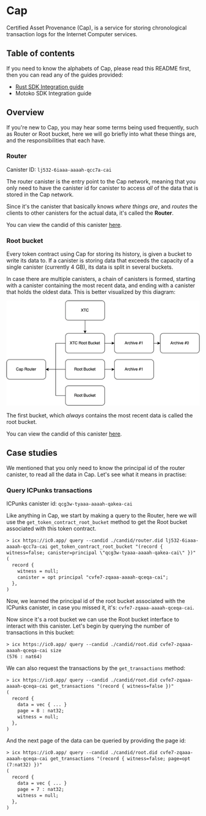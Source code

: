 # Cap

Certified Asset Provenance (Cap), is a service for storing chronological
transaction logs for the Internet Computer services.

## Table of contents

If you need to know the alphabets of Cap, please read this README first,
then you can read any of the guides provided:

- [Rust SDK Integration guide](./Rust-SDK.md)
- Motoko SDK Integration guide

## Overview

If you're new to Cap, you may hear some terms being used frequently, such
as Router or Root bucket, here we will go briefly into what these things are,
and the responsibilities that each have.

### Router

Canister ID: `lj532-6iaaa-aaaah-qcc7a-cai`

The router canister is the entry point to the Cap network, meaning that
you only need to have the canister id for canister to access *all* of the
data that is stored in the Cap network.

Since it's the canister that basically knows *where things are*, and *routes*
the clients to other canisters for the actual data, it's called the **Router**.

You can view the candid of this canister [here](../candid/router.did).

### Root bucket

Every token contract using Cap for storing its history, is given a bucket
to write its data to. If a canister is storing data that exceeds the capacity
of a single canister (currently 4 GB), its data is split in several buckets.

In case there are multiple canisters, a chain of canisters is formed, starting
with a canister containing the most recent data, and ending with a canister that
holds the oldest data. This is better visualized by this diagram:

![Cap architecture](./bucket.png)

The first bucket, which *always* contains the most recent data is called the
root bucket.

You can view the candid of this canister [here](../candid/root.did).

## Case studies

We mentioned that you only need to know the principal id of the router canister,
to read all the data in Cap. Let's see what it means in practise:

### Query ICPunks transactions

ICPunks canister id: `qcg3w-tyaaa-aaaah-qakea-cai`

Like anything in Cap, we start by making a query to the Router, here we will
use the `get_token_contract_root_bucket` method to get the Root bucket associated
with this token contract.

```
> icx https://ic0.app/ query --candid ./candid/router.did lj532-6iaaa-aaaah-qcc7a-cai get_token_contract_root_bucket "(record { witness=false; canister=principal \"qcg3w-tyaaa-aaaah-qakea-cai\" })"
(
  record {
    witness = null;
    canister = opt principal "cvfe7-zqaaa-aaaah-qceqa-cai";
  },
)
```

Now, we learned the principal id of the root bucket associated with the ICPunks
canister, in case you missed it, it's: `cvfe7-zqaaa-aaaah-qceqa-cai`.

Now since it's a root bucket we can use the Root bucket interface to interact with
this canister. Let's begin by querying the number of transactions in this bucket:

```
> icx https://ic0.app/ query --candid ./candid/root.did cvfe7-zqaaa-aaaah-qceqa-cai size
(576 : nat64)
```

We can also request the transactions by the `get_transactions` method:

```
> icx https://ic0.app/ query --candid ./candid/root.did cvfe7-zqaaa-aaaah-qceqa-cai get_transactions "(record { witness=false })"
(
  record {
    data = vec { ... }
    page = 8 : nat32;
    witness = null;
  },
)
```

And the next page of the data can be queried by providing the page id:

```
> icx https://ic0.app/ query --candid ./candid/root.did cvfe7-zqaaa-aaaah-qceqa-cai get_transactions "(record { witness=false; page=opt (7:nat32) })"
(
  record {
    data = vec { ... }
    page = 7 : nat32;
    witness = null;
  },
)
```
